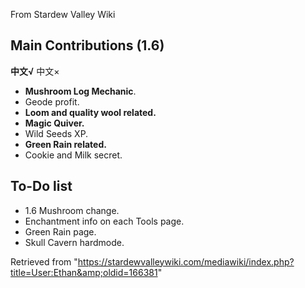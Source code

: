 From Stardew Valley Wiki

## Main Contributions (1.6)

**中文√** 中文×

- **Mushroom Log ‎Mechanic**.
- Geode profit.
- **Loom and quality wool related.**
- **Magic Quiver.**
- Wild Seeds XP.
- **Green Rain related.**
- Cookie and Milk secret.

## To-Do list

- 1.6 Mushroom change.
- Enchantment info on each Tools page.
- Green Rain page.
- Skull Cavern hardmode.

Retrieved from "https://stardewvalleywiki.com/mediawiki/index.php?title=User:Ethan&amp;oldid=166381"